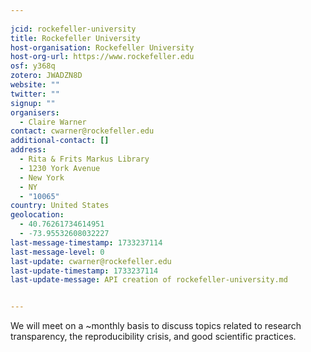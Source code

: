 ```yaml
---
    
jcid: rockefeller-university
title: Rockefeller University
host-organisation: Rockefeller University
host-org-url: https://www.rockefeller.edu
osf: y368q
zotero: JWADZN8D
website: ""
twitter: ""
signup: ""
organisers:
  - Claire Warner
contact: cwarner@rockefeller.edu
additional-contact: []
address:
  - Rita & Frits Markus Library
  - 1230 York Avenue
  - New York
  - NY
  - "10065"
country: United States
geolocation:
  - 40.76261734614951
  - -73.95532608032227
last-message-timestamp: 1733237114
last-message-level: 0
last-update: cwarner@rockefeller.edu
last-update-timestamp: 1733237114
last-update-message: API creation of rockefeller-university.md


---
```


We will meet on a ~monthly basis to discuss topics related to research transparency, the reproducibility crisis, and good scientific practices.
